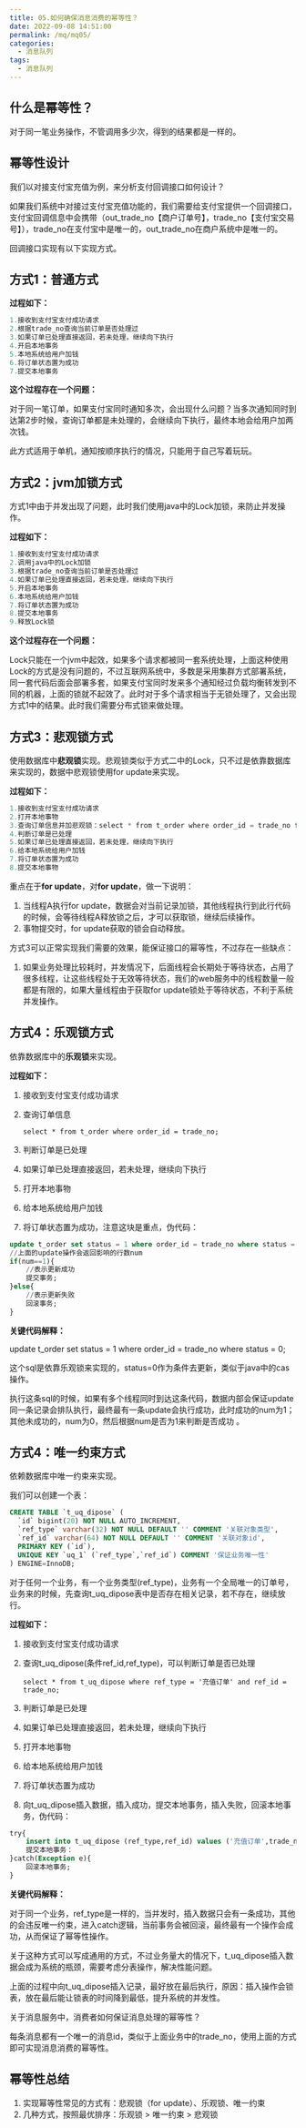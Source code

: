 ```yaml
---
title: 05.如何确保消息消费的幂等性？
date: 2022-09-08 14:51:00
permalink: /mq/mq05/
categories: 
  - 消息队列
tags: 
  - 消息队列
---
```


## 什么是幂等性？

对于同一笔业务操作，不管调用多少次，得到的结果都是一样的。

## 幂等性设计

我们以对接支付宝充值为例，来分析支付回调接口如何设计？

如果我们系统中对接过支付宝充值功能的，我们需要给支付宝提供一个回调接口，支付宝回调信息中会携带（out_trade_no【商户订单号】，trade_no【支付宝交易号】），trade_no在支付宝中是唯一的，out_trade_no在商户系统中是唯一的。

回调接口实现有以下实现方式。

## 方式1：普通方式

**过程如下：**

```java
1.接收到支付宝支付成功请求
2.根据trade_no查询当前订单是否处理过
3.如果订单已处理直接返回，若未处理，继续向下执行
4.开启本地事务
5.本地系统给用户加钱
6.将订单状态置为成功
7.提交本地事务
```

**这个过程存在一个问题：**

对于同一笔订单，如果支付宝同时通知多次，会出现什么问题？当多次通知同时到达第2步时候，查询订单都是未处理的，会继续向下执行，最终本地会给用户加两次钱。

此方式适用于单机，通知按顺序执行的情况，只能用于自己写着玩玩。

## 方式2：jvm加锁方式

方式1中由于并发出现了问题，此时我们使用java中的Lock加锁，来防止并发操作。

**过程如下：**

```java
1.接收到支付宝支付成功请求
2.调用java中的Lock加锁
3.根据trade_no查询当前订单是否处理过
4.如果订单已处理直接返回，若未处理，继续向下执行
5.开启本地事务
6.本地系统给用户加钱
7.将订单状态置为成功
8.提交本地事务
9.释放Lock锁
```

**这个过程存在一个问题：**

Lock只能在一个jvm中起效，如果多个请求都被同一套系统处理，上面这种使用Lock的方式是没有问题的，不过互联网系统中，多数是采用集群方式部署系统，同一套代码后面会部署多套，如果支付宝同时发来多个通知经过负载均衡转发到不同的机器，上面的锁就不起效了。此时对于多个请求相当于无锁处理了，又会出现方式1中的结果。此时我们需要分布式锁来做处理。

## 方式3：悲观锁方式

使用数据库中**悲观锁**实现。悲观锁类似于方式二中的Lock，只不过是依靠数据库来实现的，数据中悲观锁使用for update来实现。

**过程如下：**

```java
1.接收到支付宝支付成功请求
2.打开本地事物
3.查询订单信息并加悲观锁：select * from t_order where order_id = trade_no for update;
4.判断订单是已处理
5.如果订单已处理直接返回，若未处理，继续向下执行
6.给本地系统给用户加钱
7.将订单状态置为成功
8.提交本地事物
```

重点在于**for update**，对**for update**，做一下说明：

1. 当线程A执行for update，数据会对当前记录加锁，其他线程执行到此行代码的时候，会等待线程A释放锁之后，才可以获取锁，继续后续操作。
2. 事物提交时，for update获取的锁会自动释放。

方式3可以正常实现我们需要的效果，能保证接口的幂等性，不过存在一些缺点：

1. 如果业务处理比较耗时，并发情况下，后面线程会长期处于等待状态，占用了很多线程，让这些线程处于无效等待状态，我们的web服务中的线程数量一般都是有限的，如果大量线程由于获取for update锁处于等待状态，不利于系统并发操作。

## 方式4：乐观锁方式

依靠数据库中的**乐观锁**来实现。

**过程如下：**

1. 接收到支付宝支付成功请求

2. 查询订单信息

   ```
   select * from t_order where order_id = trade_no;
   ```

3. 判断订单是已处理

4. 如果订单已处理直接返回，若未处理，继续向下执行

5. 打开本地事物

6. 给本地系统给用户加钱

7. 将订单状态置为成功，注意这块是重点，伪代码：

```sql
update t_order set status = 1 where order_id = trade_no where status = 0;
//上面的update操作会返回影响的行数num
if(num==1){
    //表示更新成功
    提交事务;
}else{
    //表示更新失败
    回滚事务;
}
```

**关键代码解释：**

update t_order set status = 1 where order_id = trade_no where status = 0;

这个sql是依靠乐观锁来实现的，status=0作为条件去更新，类似于java中的cas操作。

执行这条sql的时候，如果有多个线程同时到达这条代码，数据内部会保证update同一条记录会排队执行，最终最有一条update会执行成功，此时成功的num为1；其他未成功的，num为0，然后根据num是否为1来判断是否成功 。

## 方式4：唯一约束方式

依赖数据库中唯一约束来实现。

我们可以创建一个表：

```sql
CREATE TABLE `t_uq_dipose` (
  `id` bigint(20) NOT NULL AUTO_INCREMENT,
  `ref_type` varchar(32) NOT NULL DEFAULT '' COMMENT '关联对象类型',
  `ref_id` varchar(64) NOT NULL DEFAULT '' COMMENT '关联对象id',
  PRIMARY KEY (`id`),
  UNIQUE KEY `uq_1` (`ref_type`,`ref_id`) COMMENT '保证业务唯一性'
) ENGINE=InnoDB;
```

对于任何一个业务，有一个业务类型(ref_type)，业务有一个全局唯一的订单号，业务来的时候，先查询t_uq_dipose表中是否存在相关记录，若不存在，继续放行。

**过程如下：**

1. 接收到支付宝支付成功请求

2. 查询t_uq_dipose(条件ref_id,ref_type)，可以判断订单是否已处理

   ```
   select * from t_uq_dipose where ref_type = '充值订单' and ref_id = trade_no;
   ```

3. 判断订单是已处理

4. 如果订单已处理直接返回，若未处理，继续向下执行

5. 打开本地事物

6. 给本地系统给用户加钱

7. 将订单状态置为成功

8. 向t_uq_dipose插入数据，插入成功，提交本地事务，插入失败，回滚本地事务，伪代码：

```sql
try{
    insert into t_uq_dipose (ref_type,ref_id) values ('充值订单',trade_no);
    提交本地事务：
}catch(Exception e){
    回滚本地事务;
}
```

**关键代码解释：**

对于同一个业务，ref_type是一样的，当并发时，插入数据只会有一条成功，其他的会违反唯一约束，进入catch逻辑，当前事务会被回滚，最终最有一个操作会成功，从而保证了幂等性操作。

关于这种方式可以写成通用的方式，不过业务量大的情况下，t_uq_dipose插入数据会成为系统的瓶颈，需要考虑分表操作，解决性能问题。

上面的过程中向t_uq_dipose插入记录，最好放在最后执行，原因：插入操作会锁表，放在最后能让锁表的时间降到最低，提升系统的并发性。

关于消息服务中，消费者如何保证消息处理的幂等性？

每条消息都有一个唯一的消息id，类似于上面业务中的trade_no，使用上面的方式即可实现消息消费的幂等性。

## 幂等性总结

1. 实现幂等性常见的方式有：悲观锁（for update）、乐观锁、唯一约束
2. 几种方式，按照最优排序：乐观锁 > 唯一约束 > 悲观锁